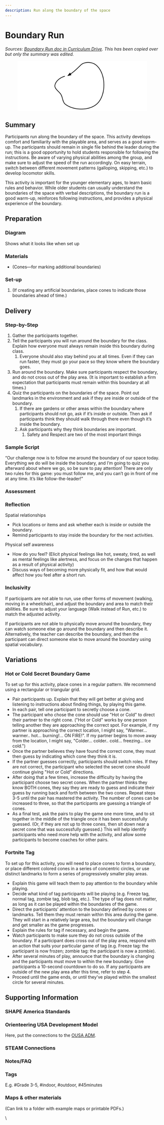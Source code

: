 ```yaml
---
description: Run along the boundary of the space
---
```


# Boundary Run

_Sources:_ [_Boundary Run doc in Curriculum Drive_](https://docs.google.com/document/d/1wEAzRzJgYQwE9CYnrfYJoW-apWH7kYOEg8lVTl0pVfU/edit#heading=h.8rgmpvs863mq)_. This has been copied over but only the summary was edited._

<figure><img src="../.gitbook/assets/boundary_run_wide.png" alt=""><figcaption></figcaption></figure>

## Summary

Participants run along the boundary of the space. This activity develops comfort and familiarity with the playable area, and serves as a good warm-up. The participants should remain in single file behind the leader during the run; this is a good opportunity to hold students responsible for following the instructions. Be aware of varying physical abilities among the group, and make sure to adjust the speed of the run accordingly. On easy terrain, switch between different movement patterns (galloping, skipping, etc.) to develop locomotor skills.

This activity is important for the younger elementary ages, to learn basic rules and behavior. While older students can usually understand the boundaries of the space with verbal descriptions, the boundary run is a good warm-up, reinforces following instructions, and provides a physical experience of the boundary.&#x20;

## Preparation

### Diagram

Shows what it looks like when set up

### Materials

* (Cones—for marking additional boundaries)

### Set-up

1. (If creating any artificial boundaries, place cones to indicate those boundaries ahead of time.)

## Delivery

### Step-by-Step

1. Gather the participants together.
2. Tell the participants you will run around the boundary for the class. Explain how everyone must always remain inside this boundary during class.
   1. Everyone should also stay behind you at all times. Even if they can run faster, they must go your pace so they know where the boundary goes.
3. Run around the boundary. Make sure participants respect the boundary, and do not cross out of the play area. (It is important to establish a firm expectation that participants must remain within this boundary at all times.)
4. Quiz the participants on the boundaries of the space. Point out landmarks in the environment and ask if they are inside or outside of the boundary.
   1. If there are gardens or other areas within the boundary where participants should not go, ask if it’s inside or outside. Then ask if participants think they should walk through there even though it’s inside the boundary.
   2. Ask participants why they think boundaries are important.
      1. Safety and Respect are two of the most important things

### Sample Script

“Our challenge now is to follow me around the boundary of our space today. Everything we do will be inside the boundary, and I’m going to quiz you afterward about where we go, so be sure to pay attention! There are only two rules for this game: you must follow me, and you can’t go in front of me at any time. It’s like follow-the-leader!”

### Assessment

### Reflection

Spatial relationships

* Pick locations or items and ask whether each is inside or outside the boundary.
* Remind participants to stay inside the boundary for the next activities.

Physical self awareness

* How do you feel? (Elicit physical feelings like hot, sweaty, tired, as well as mental feelings like alertness, and focus on the changes that happen as a result of physical activity)
* Discuss ways of becoming more physically fit, and how that would affect how you feel after a short run.

### Inclusivity

If participants are not able to run, use other forms of movement (walking, moving in a wheelchair), and adjust the boundary and area to match their abilities. Be sure to adjust your language (Walk instead of Run, etc.) to match the adjusted activity.

If participants are not able to physically move around the boundary, they can watch someone else go around the boundary and then describe it. Alternatively, the teacher can describe the boundary, and then the participant can direct someone else to move around the boundary using spatial vocabulary.

## Variations

### Hot or Cold Secret Boundary Game

To set up for this activity, place cones in a regular pattern. We recommend using a rectangular or triangular grid.

* Pair participants up. Explain that they will get better at giving and listening to instructions about finding things, by playing this game.
* In each pair, tell one participant to secretly choose a cone.
* The participant who chose the cone should use "Hot or Cold" to direct their partner to the right cone. ("Hot or Cold" works by one person telling another they are approaching the correct spot. For example, if my partner is approaching the correct location, I might say, "Warmer... warmer.. hot... burning!... ON FIRE!". If my partner begins to move away from the location, I might say, "Colder... colder.. cold... freezing... ice cold.")
* Once the partner believes they have found the correct cone, they must then guess by indicating which cone they think it is.
* If the partner guesses correctly, participants should switch roles. If they are not correct, the participant who selected the secret cone should continue giving "Hot or Cold" directions.
* After doing that a few times, increase the difficulty by having the participant choose two secret cones. When the partner thinks they know BOTH cones, they say they are ready to guess and indicate their guess by running back and forth between the two cones. Repeat steps 3-5 until the pair has mastered the activity. The number of cones can be increased to three, so that the participants are guessing a triangle of cones.
* As a final test, ask the pairs to play the game one more time, and to sit together in the middle of the triangle once it has been successfully guessed. (Or, if they are not up to three cones, then sit down near a secret cone that was successfully guessed.) This will help identify participants who need more help with the activity, and allow some participants to become coaches for other pairs.

### Fortnite Tag

To set up for this activity, you will need to place cones to form a boundary, or place different colored cones in a series of concentric circles, or use distinct landmarks to form a series of progressively smaller play areas.

* Explain this game will teach them to pay attention to the boundary while playing.
* Decide what kind of tag participants will be playing (e.g. Freeze tag, normal tag, zombie tag, blob tag, etc.). The type of tag does not matter, as long as it can be played within the boundaries of the game.
* Direct the participants' attention to the boundary defined by cones or landmarks. Tell them they must remain within this area during the game. They will start in a relatively large area, but the boundary will change and get smaller as the game progresses.
* Explain the rules for tag if necessary, and begin the game.
* Watch participants to make sure they do not cross outside of the boundary. If a participant does cross out of the play area, respond with an action that suits your particular game of tag (e.g. Freeze tag: the participant is now frozen; zombie tag: the participant is now a zombie).
* After several minutes of play, announce that the boundary is changing and the participants must move to within the new boundary. Give participants a 10-second countdown to do so. If any participants are outside of the new play area after this time, refer to step 4.
* Proceed until the game ends, or until they've played within the smallest circle for several minutes.

## Supporting Information

### SHAPE America Standards

### Orienteering USA Development Model

Here, put the connections to the [OUSA ADM](https://docs.google.com/document/d/1rFA0vkt7GdClEsY\_CZLi2sdANV2M2vZSVQeb-Tno0pg/edit).

### STEAM Connections

### Notes/FAQ

### Tags

E.g. #Grade 3-5, #indoor, #outdoor, #45minutes

### Maps & other materials

(Can link to a folder with example maps or printable PDFs.)

\
